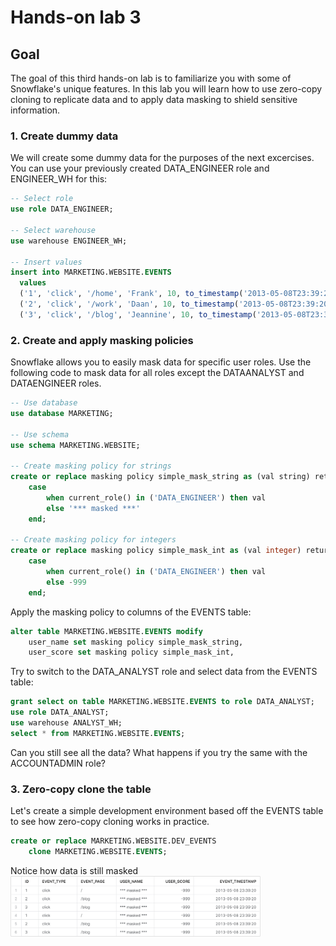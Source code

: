 # Hands-on lab 3

## Goal
The goal of this third hands-on lab is to familiarize you with some of Snowflake's unique features. In this lab you will learn how to use zero-copy cloning to replicate data and to apply data masking to shield sensitive information.

### 1. Create dummy data
We will create some dummy data for the purposes of the next excercises. You can use your previously created DATA_ENGINEER role and ENGINEER_WH for this:

```sql
-- Select role
use role DATA_ENGINEER;

-- Select warehouse
use warehouse ENGINEER_WH;

-- Insert values
insert into MARKETING.WEBSITE.EVENTS
  values
  ('1', 'click', '/home', 'Frank', 10, to_timestamp('2013-05-08T23:39:20.123')),
  ('2', 'click', '/work', 'Daan', 10, to_timestamp('2013-05-08T23:39:20.123')),
  ('3', 'click', '/blog', 'Jeannine', 10, to_timestamp('2013-05-08T23:39:20.123'));
```

### 2. Create and apply masking policies
Snowflake allows you to easily mask data for specific user roles. Use the following code to mask data for all roles except the DATAANALYST and DATAENGINEER roles.


```sql
-- Use database
use database MARKETING;

-- Use schema
use schema MARKETING.WEBSITE;

-- Create masking policy for strings
create or replace masking policy simple_mask_string as (val string) returns string ->
    case
        when current_role() in ('DATA_ENGINEER') then val
        else '*** masked ***'
    end;
  
-- Create masking policy for integers
create or replace masking policy simple_mask_int as (val integer) returns integer ->
    case
        when current_role() in ('DATA_ENGINEER') then val
        else -999
    end;
```

Apply the masking policy to columns of the EVENTS table:

```sql
alter table MARKETING.WEBSITE.EVENTS modify
    user_name set masking policy simple_mask_string,
    user_score set masking policy simple_mask_int,
```

Try to switch to the DATA_ANALYST role and select data from the EVENTS table:

```sql
grant select on table MARKETING.WEBSITE.EVENTS to role DATA_ANALYST;
use role DATA_ANALYST;
use warehouse ANALYST_WH;
select * from MARKETING.WEBSITE.EVENTS;    
```

Can you still see all the data? What happens if you try the same with the ACCOUNTADMIN role?

### 3. Zero-copy clone the table
Let's create a simple development environment based off the EVENTS table to see how zero-copy cloning works in practice.

```sql
create or replace MARKETING.WEBSITE.DEV_EVENTS
    clone MARKETING.WEBSITE.EVENTS;
```

Notice how data is still masked 
<img src="https://github.com/foprel/snowflake-101-training/blob/main/images/zero-copy-clone.png" width="400">


